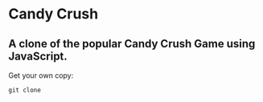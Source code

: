 # Candy Crush 
## A clone of the popular Candy Crush Game using JavaScript.

Get your own copy:

```
git clone 
